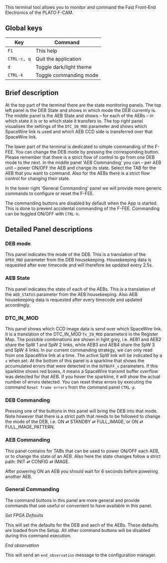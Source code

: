 
This terminal tool allows you to monitor and command the Fast Front-End Electronics of the PLATO F-CAM. 


## Global keys

| Key         | Command                  |
|-------------|--------------------------|
| `F1`        | This help                |
| `CTRL-c, q` | Quit the application     |
| `d`         | Toggle dark/light theme  |
| `CTRL-k`    | Toggle commanding mode   | 


## Brief description

At the top part of the terminal there are the state monitoring panels. The top left panel is the DEB State and shows in which mode the DEB currently is. The middle panel is the AEB State and shows – for each of the AEBs – in which state it is or to which state it transfers to. The top right panel visualises the settings of the `DTC_IN_MOD` parameter and shows which SpaceWire link is used and which AEB CCD side is transferred over that SpaceWire link.

The lower part of the terminal is dedicated to simple commanding of the F-FEE. You can change the DEB mode by pressing the corresponding button. Please remember that there is a strict flow of control to go from one DEB mode to the next. In the middle panel 'AEB Commanding' you can – per AEB unit – power ON/OFF the AEB and change its state. Select the TAB for the AEB that you want to command. Also for the AEBs there is a strict flow control for changing their state.

In the lower right 'General Commanding' panel we will provide more generic commands to configure or reset the F-FEE.

The commanding buttons are disabled by default when the App is started. This is done to prevent accidental commanding of the F-FEE. Commanding can be toggled ON/OFF with `CTRL-k`. 

## Detailed Panel descriptions

### DEB mode

This panel indicates the mode of the DEB. This is a translation of the `OPER_MOD` parameter from the DEB housekeeping. Housekeeping data is requested after ever timecode and will therefore be updated every 2.5s.

### AEB State

This panel indicates the state of each of the AEBs. This is a translation of the `AEB_STATUS` parameter from the AEB housekeeping. Also AEB housekeeping data is requested after every timecode and updated accordingly. 

### DTC_IN_MOD

This panel shows which CCD image data is send over which SpaceWire link. It is a translation of the DTC_IN_MOD `Tx_IN_MOD` parameters in the Register Map. The possible combinations are shown in light grey, i.e. AEB1 and AEB2 share the SpW 1 and SpW 2 links, while AEB3 and AEB4 share the SpW 3 and SpW 4 links. In our current commanding strategy, we can only read from one SpaceWire link at a time. The active SpW link will be indicated by a `x` when set. At the bottom of this panel is a sparkline that shows the accumulated errors that were detected in the `OUTBUFF_x` parameters. If this sparkline shows red boxes, it means a SpaceWire transmit buffer overflow was detected for that AEB. If you hover the sparkline, it will show the actual number of errors detected. You can reset these errors by executing the command `Reset frame errors` from the command panel `CTRL-p`.

### DEB Commanding

Pressing one of the buttons in this panel will bring the DEB into that mode. Note however that there is a strict path that needs to be followed to change the mode of the DEB, i.e. ON ⇄ STANDBY ⇄ FULL_IMAGE, or ON ⇄ FULL_IMAGE_PATTERN. 

### AEB Commanding

This panel contains for TABs that can be used to power ON/OFF each AEB, or to change the state of an AEB. Also here the state changes follow a strict path: INIT ⇄ CONFIG ⇄ IMAGE. 

After powering ON an AEB you should wait for 6 seconds before powering another AEB.

### General Commanding

The command buttons in this panel are more general and provide commands that use useful or convenient to have available in this panel.

*Set FPGA Defaults*

This will set the defaults for the DEB and aech of the AEBs. These defaults are loaded from the Setup. All other command buttons will be disabled during this command execution.

*End observation*

This will send an `end_observation` message to the configuration manager.
